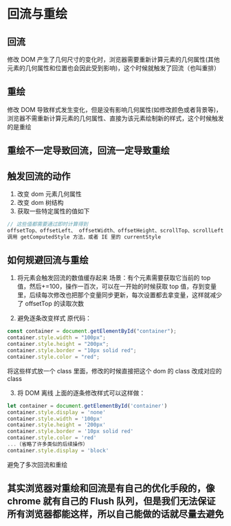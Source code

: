 # 回流与重绘

## 回流

修改 DOM 产生了几何尺寸的变化时，浏览器需要重新计算元素的几何属性(其他元素的几何属性和位置也会因此受到影响)，这个时候就触发了回流（也叫重排）

## 重绘

修改 DOM 导致样式发生变化，但是没有影响几何属性(如修改颜色或者背景等)，浏览器不需重新计算元素的几何属性、直接为该元素绘制新的样式，这个时候触发的是重绘

## 重绘不一定导致回流，回流一定导致重绘

## 触发回流的动作

1. 改变 dom 元素几何属性
2. 改变 dom 树结构
3. 获取一些特定属性的值如下

```js
// 这些值都需要通过即时计算得到
offsetTop、offsetLeft、 offsetWidth、offsetHeight、scrollTop、scrollLeft、scrollWidth、scrollHeight、clientTop、clientLeft、clientWidth、clientHeight
调用 getComputedStyle 方法，或者 IE 里的 currentStyle
```

## 如何规避回流与重绘

1. 将元素会触发回流的数值缓存起来
   场景：有个元素需要获取它当前的 top 值，然后+=100，操作一百次，可以在一开始的时候获取 top 值，存到变量里，后续每次修改也把那个变量同步更新，每次设置都去拿变量，这样就减少了 offsetTop 的读取次数

2. 避免逐条改变样式
   原代码：

```js
const container = document.getElementById("container");
container.style.width = "100px";
container.style.height = "200px";
container.style.border = "10px solid red";
container.style.color = "red";
```

将这些样式放一个 class 里面，修改的时候直接把这个 dom 的 class 改成对应的 class

3. 将 DOM 离线
   上面的逐条修改样式可以这样做：

```js
let container = document.getElementById('container')
container.style.display = 'none'
container.style.width = '100px'
container.style.height = '200px'
container.style.border = '10px solid red'
container.style.color = 'red'
...（省略了许多类似的后续操作）
container.style.display = 'block'
```

避免了多次回流和重绘

## 其实浏览器对重绘和回流是有自己的优化手段的，像 chrome 就有自己的 Flush 队列，但是我们无法保证所有浏览器都能这样，所以自己能做的话就尽量去避免

